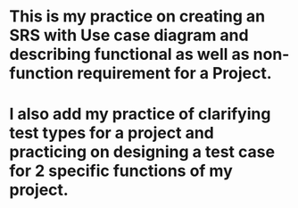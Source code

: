 # This is my practice on creating an SRS with Use case diagram and describing functional as well as non-function requirement for a Project. 
# I also add my practice of clarifying test types for a project and practicing on designing a test case for 2 specific functions of my project.
